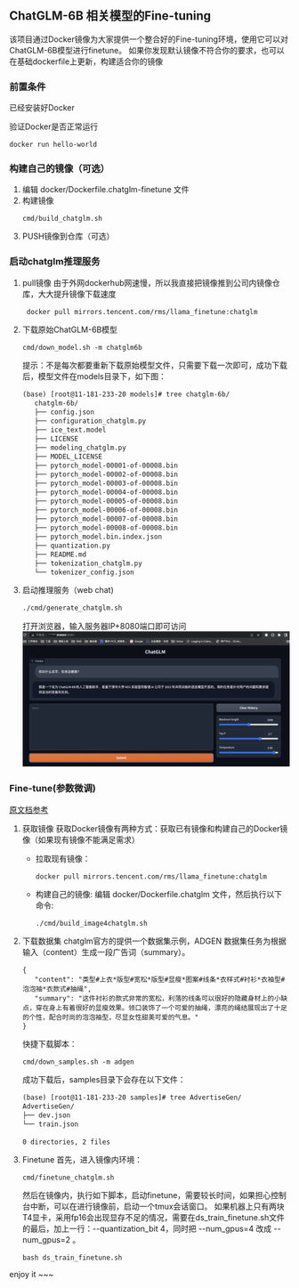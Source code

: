 ## ChatGLM-6B 相关模型的Fine-tuning

该项目通过Docker镜像为大家提供一个整合好的Fine-tuning环境，使用它可以对ChatGLM-6B模型进行finetune。
如果你发现默认镜像不符合你的要求，也可以在基础dockerfile上更新，构建适合你的镜像


### 前置条件
已经安装好Docker

验证Docker是否正常运行

```shell
docker run hello-world
```

### 构建自己的镜像（可选）

1. 编辑 docker/Dockerfile.chatglm-finetune 文件
2. 构建镜像
   ```shell
   cmd/build_chatglm.sh
   ```
3. PUSH镜像到仓库（可选）

### 启动chatglm推理服务

1. pull镜像
   由于外网dockerhub网速慢，所以我直接把镜像推到公司内镜像仓库，大大提升镜像下载速度
   ```shell
    docker pull mirrors.tencent.com/rms/llama_finetune:chatglm
   ```

2. 下载原始ChatGLM-6B模型
   
   ```shell
   cmd/down_model.sh -m chatglm6b
   ```
   提示：不是每次都要重新下载原始模型文件，只需要下载一次即可，成功下载后，模型文件在models目录下，如下图：
   ```
   (base) [root@11-181-233-20 models]# tree chatglm-6b/
      chatglm-6b/
      ├── config.json
      ├── configuration_chatglm.py
      ├── ice_text.model
      ├── LICENSE
      ├── modeling_chatglm.py
      ├── MODEL_LICENSE
      ├── pytorch_model-00001-of-00008.bin
      ├── pytorch_model-00002-of-00008.bin
      ├── pytorch_model-00003-of-00008.bin
      ├── pytorch_model-00004-of-00008.bin
      ├── pytorch_model-00005-of-00008.bin
      ├── pytorch_model-00006-of-00008.bin
      ├── pytorch_model-00007-of-00008.bin
      ├── pytorch_model-00008-of-00008.bin
      ├── pytorch_model.bin.index.json
      ├── quantization.py
      ├── README.md
      ├── tokenization_chatglm.py
      └── tokenizer_config.json
    ```
3. 启动推理服务（web chat)
   ```bash
   ./cmd/generate_chatglm.sh
   ```
   打开浏览器，输入服务器IP+8080端口即可访问
   ![推理web窗口](./assets/image-1.png)


### Fine-tune(参数微调)
   [原文档参考](https://github.com/THUDM/ChatGLM-6B/tree/main/ptuning)

1. 获取镜像
   获取Docker镜像有两种方式：获取已有镜像和构建自己的Docker镜像（如果现有镜像不能满足需求）
   - 拉取现有镜像：
      ```shell
      docker pull mirrors.tencent.com/rms/llama_finetune:chatglm
      ```
   - 构建自己的镜像:
      编辑 docker/Dockerfile.chatglm 文件，然后执行以下命令:
      ```shell
      ./cmd/build_image4chatglm.sh
      ```

2. 下载数据集
   chatglm官方的提供一个数据集示例，ADGEN 数据集任务为根据输入（content）生成一段广告词（summary）。
   ```
   {
      "content": "类型#上衣*版型#宽松*版型#显瘦*图案#线条*衣样式#衬衫*衣袖型#泡泡袖*衣款式#抽绳",
      "summary": "这件衬衫的款式非常的宽松，利落的线条可以很好的隐藏身材上的小缺点，穿在身上有着很好的显瘦效果。领口装饰了一个可爱的抽绳，漂亮的绳结展现出了十足的个性，配合时尚的泡泡袖型，尽显女性甜美可爱的气息。"
   }
   ```
   快捷下载脚本：
   ```shell
   cmd/down_samples.sh -m adgen
   ```
   成功下载后，samples目录下会存在以下文件：
   ```
   (base) [root@11-181-233-20 samples]# tree AdvertiseGen/
   AdvertiseGen/
   ├── dev.json
   └── train.json

   0 directories, 2 files
   ```

3. Finetune
   首先，进入镜像内环境：
   ```shell
   cmd/finetune_chatglm.sh
   ```
   然后在镜像内，执行如下脚本，启动finetune，需要较长时间，如果担心控制台中断，可以在进行镜像前，启动一个tmux会话窗口。
   如果机器上只有两块T4显卡，采用fp16会出现显存不足的情况，需要在ds_train_finetune.sh文件的最后，加上一行：--quantization_bit 4，同时把 --num_gpus=4 改成 --num_gpus=2 。
   ```shell
   bash ds_train_finetune.sh
   ```

  enjoy it ~~~